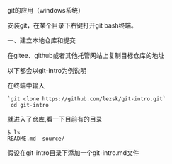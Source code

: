 git的应用（windows系统）

安装git，在某个目录下右键打开git bash终端。

一、建立本地仓库和提交

在gitee、github或者其他托管网站上复制目标仓库的地址

以下都会以git-intro为例说明

在终端中输入 

```
`git clone https://github.com/lezsk/git-intro.git`
 cd git-intro
```

就进入了仓库,看一下目前有的目录

```
$ ls
README.md  source/

```

假设在git-intro目录下添加一个git-intro.md文件



